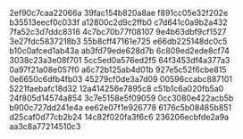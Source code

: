 2ef90c7caa22066a
39fac154b820a8ae
f891cc05e32f202e
b35513eecf0c033f
a12800c2d9c2ffb0
c7d641c0a9b2a432
7fa52c3d7ddc8316
4c7bc70b77f08107
9e4b63dbf9cf1527
3e27fdc5837218b3
55b8cff47161e725
e66db225148dc0c5
b10c0afced1ab43a
ab3fd79ede628d7b
6c809ed2ede8cf74
3038c23a3e08f701
5cc5ed0a576ed2f5
64f3453df4a377a3
0a97f21a08e057f0
a6c72b125ab4d01b
927e5c52f6cbe815
0e6650c6dfb4fb03
45279cf0de3a7d09
00596ccabc887101
5221faebafc18d32
12a414256e7895c8
c51b1c6a020fb5a0
24f805d14574a854
3c7e5158e5f09059
0cc3080e422acb5b
b900c727dd241e4a
ee62e07f1e926778
6176c5b08485b851
d25caf0d77cb2b24
14c82f020fa3f6c6
236206ecbfde2a9a
aa3c8a77214510c3

